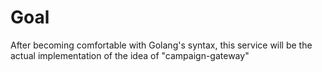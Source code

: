 # Goal

After becoming comfortable with Golang's syntax, this service will be the actual implementation of the idea of "campaign-gateway"